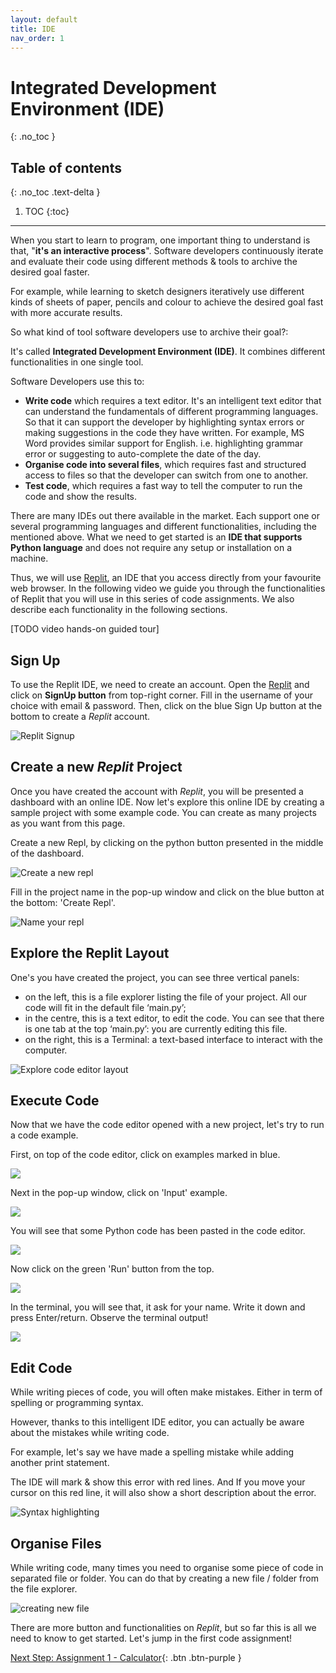 ```yaml
---
layout: default
title: IDE
nav_order: 1
---
```


# Integrated Development Environment (IDE)

{: .no_toc }

## Table of contents

{: .no_toc .text-delta }

1. TOC
   {:toc}

---

When you start to learn to program, one important thing to understand is that, "**it's an interactive process**". Software developers continuously iterate and evaluate their code using different methods & tools to archive the desired goal faster.

For example, while learning to sketch designers iteratively use different kinds of sheets of paper, pencils and colour to achieve the desired goal fast with more accurate results.

So what kind of tool software developers use to archive their goal?:

It's called **Integrated Development Environment (IDE)**. It combines different functionalities in one single tool.

Software Developers use this to:

- **Write code** which requires a text editor. It's an intelligent text editor that can understand the fundamentals of different programming languages. So that it can support the developer by highlighting syntax errors or making suggestions in the code they have written. For example, MS Word provides similar support for English. i.e. highlighting grammar error or suggesting to auto-complete the date of the day.
- **Organise code into several files**, which requires fast and structured access to files so that the developer can switch from one to another.
- **Test code**, which requires a fast way to tell the computer to run the code and show the results.

There are many IDEs out there available in the market. Each support one or several programming languages and different functionalities, including the mentioned above. What we need to get started is an **IDE that supports Python language** and does not require any setup or installation on a machine.

Thus, we will use [Replit](https://repl.it), an IDE that you access directly from your favourite web browser. In the following video we guide you through the functionalities of Replit that you will use in this series of code assignments. We also describe each functionality in the following sections.

[TODO video hands-on guided tour]

## Sign Up

To use the Replit IDE, we need to create an account. Open the [Replit](https://repl.it) and click on **SignUp button** from top-right corner.
Fill in the username of your choice with email & password. Then, click on the blue Sign Up button at the bottom to create a _Replit_ account.

![Replit Signup](assets/images/ide_signup.png)

## Create a new _Replit_ Project

Once you have created the account with _Replit_, you will be presented a dashboard with an online IDE. Now let's explore this online IDE by creating a sample project with some example code. You can create as many projects as you want from this page.

Create a new Repl, by clicking on the python button presented in the middle of the dashboard.

![Create a new repl](assets/images/create_new_repl.png)

Fill in the project name in the pop-up window and click on the blue button at the bottom: 'Create Repl'.

![Name your repl](assets/images/fill_in_repl_name.png)

## Explore the Replit Layout

One's you have created the project, you can see three vertical panels:

- on the left, this is a file explorer listing the file of your project. All our code will fit in the default file ‘main.py’;
- in the centre, this is a text editor, to edit the code. You can see that there is one tab at the top ‘main.py’: you are currently editing this file.
- on the right, this is a Terminal: a text-based interface to interact with the computer.

![Explore code editor layout](assets/images/explore_repl_layout.png)

## Execute Code

Now that we have the code editor opened with a new project, let's try to run a code example.

First, on top of the code editor, click on examples marked in blue.

![](assets/images/run_example_1.png)

Next in the pop-up window, click on 'Input' example.

![](assets/images/run_example_2.png)

You will see that some Python code has been pasted in the code editor.

![](assets/images/run_example_3.png)

Now click on the green 'Run' button from the top.

![](assets/images/run_example_4.png)

In the terminal, you will see that, it ask for your name. Write it down and press Enter/return. Observe the terminal output!

![](assets/images/run_example_5.png)

## Edit Code

While writing pieces of code, you will often make mistakes. Either in term of spelling or programming syntax.

However, thanks to this intelligent IDE editor, you can actually be aware about the mistakes while writing code.

For example, let's say we have made a spelling mistake while adding another print statement.

The IDE will mark & show this error with red lines. And If you move your cursor on this red line, it will also show a short description about the error.

![Syntax highlighting](assets/images/code_error.png)

## Organise Files

While writing code, many times you need to organise some piece of code in separated file or folder. You can do that by creating a new file / folder from the file explorer.

![creating new file](assets/images/create_new_file.png)

There are more button and functionalities on _Replit_, but so far this is all we need to know to get started. Let's jump in the first code assignment!

[Next Step: Assignment 1 - Calculator]({{site.baseurl}}/assignments/01-calculator){: .btn .btn-purple }
